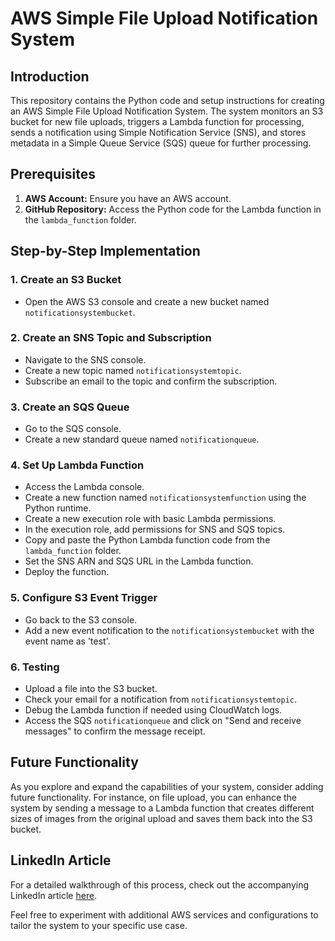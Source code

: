 # AWS Simple File Upload Notification System

## Introduction

This repository contains the Python code and setup instructions for creating an AWS Simple File Upload Notification System. The system monitors an S3 bucket for new file uploads, triggers a Lambda function for processing, sends a notification using Simple Notification Service (SNS), and stores metadata in a Simple Queue Service (SQS) queue for further processing.

## Prerequisites

1. **AWS Account:** Ensure you have an AWS account.
2. **GitHub Repository:** Access the Python code for the Lambda function in the `lambda_function` folder.

## Step-by-Step Implementation

### 1. Create an S3 Bucket

- Open the AWS S3 console and create a new bucket named `notificationsystembucket`.

### 2. Create an SNS Topic and Subscription

- Navigate to the SNS console.
- Create a new topic named `notificationsystemtopic`.
- Subscribe an email to the topic and confirm the subscription.

### 3. Create an SQS Queue

- Go to the SQS console.
- Create a new standard queue named `notificationqueue`.

### 4. Set Up Lambda Function

- Access the Lambda console.
- Create a new function named `notificationsystemfunction` using the Python runtime.
- Create a new execution role with basic Lambda permissions.
- In the execution role, add permissions for SNS and SQS topics.
- Copy and paste the Python Lambda function code from the `lambda_function` folder.
- Set the SNS ARN and SQS URL in the Lambda function.
- Deploy the function.

### 5. Configure S3 Event Trigger

- Go back to the S3 console.
- Add a new event notification to the `notificationsystembucket` with the event name as 'test'.

### 6. Testing

- Upload a file into the S3 bucket.
- Check your email for a notification from `notificationsystemtopic`.
- Debug the Lambda function if needed using CloudWatch logs.
- Access the SQS `notificationqueue` and click on "Send and receive messages" to confirm the message receipt.

## Future Functionality

As you explore and expand the capabilities of your system, consider adding future functionality. For instance, on file upload, you can enhance the system by sending a message to a Lambda function that creates different sizes of images from the original upload and saves them back into the S3 bucket.

## LinkedIn Article

For a detailed walkthrough of this process, check out the accompanying LinkedIn article [here](<LinkedIn_Article_Link>).

Feel free to experiment with additional AWS services and configurations to tailor the system to your specific use case.
